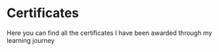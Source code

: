 # Certificates
Here you can find all the certificates I have been awarded through my learning journey
